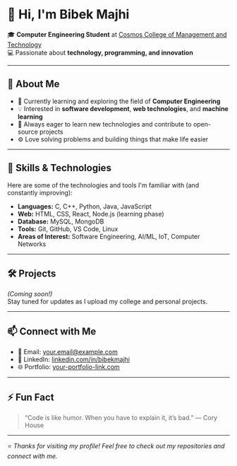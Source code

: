 # 👋 Hi, I'm **Bibek Majhi**

🎓 **Computer Engineering Student** at [Cosmos College of Management and Technology](https://cosmoscollege.edu.np/)  
💻 Passionate about **technology, programming, and innovation**  

---

## 🚀 About Me
- 🌱 Currently learning and exploring the field of **Computer Engineering**
- 💡 Interested in **software development**, **web technologies**, and **machine learning**
- 🔭 Always eager to learn new technologies and contribute to open-source projects
- ⚙️ Love solving problems and building things that make life easier

---

## 🧠 Skills & Technologies
Here are some of the technologies and tools I'm familiar with (and constantly improving):

- **Languages:** C, C++, Python, Java, JavaScript  
- **Web:** HTML, CSS, React, Node.js (learning phase)  
- **Database:** MySQL, MongoDB  
- **Tools:** Git, GitHub, VS Code, Linux  
- **Areas of Interest:** Software Engineering, AI/ML, IoT, Computer Networks

---

## 🛠️ Projects
*(Coming soon!)*  
Stay tuned for updates as I upload my college and personal projects.

---

## 📫 Connect with Me
- 📧 Email: [your.email@example.com](mailto:your.email@example.com)
- 💼 LinkedIn: [linkedin.com/in/bibekmajhi](https://linkedin.com/)
- 🌐 Portfolio: [your-portfolio-link.com](https://your-portfolio-link.com)

---

## ⚡ Fun Fact
> “Code is like humor. When you have to explain it, it’s bad.” — Cory House

---

⭐️ _Thanks for visiting my profile! Feel free to check out my repositories and connect with me._
